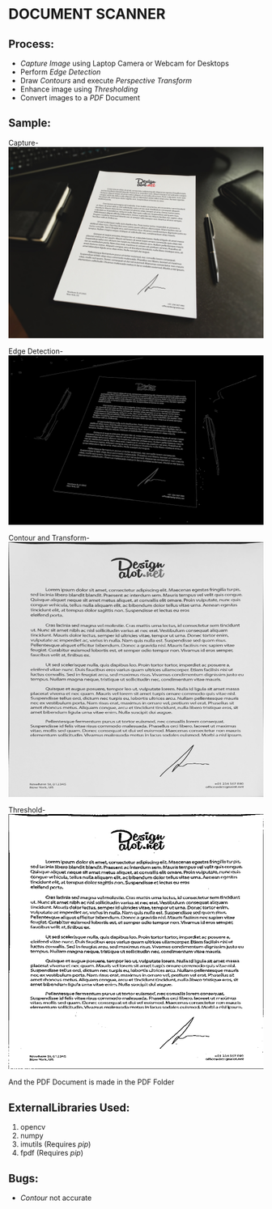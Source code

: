 # DOCUMENT SCANNER

## Process:
- _Capture Image_ using Laptop Camera or Webcam for Desktops
- Perform _Edge Detection_
- Draw _Contours_ and execute _Perspective Transform_
- Enhance image using _Thresholding_
- Convert images to a _PDF_ Document

## Sample:
Capture-
![Captured Image](/Captured/Head.png)

Edge Detection-
![Edge Detected image](/Edged/Head.png)

Contour and Transform-
![Contoured and Perspective Transformed](/Transformed/Head.png)

Threshold-
![Thresholded](/Thresholded/Head.png)

And the PDF Document is made in the PDF Folder

## ExternalLibraries Used:
1. opencv
2. numpy
3. imutils (Requires _pip_)
4. fpdf (Requires _pip_)

## Bugs:
- _Contour_ not accurate